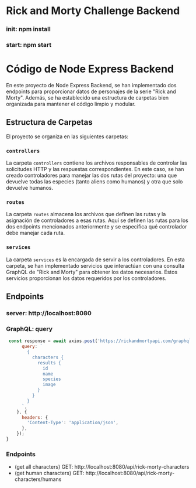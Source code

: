 # Rick and Morty Challenge Backend
### init: npm install
### start: npm start

# Código de Node Express Backend

En este proyecto de Node Express Backend, se han implementado dos endpoints para proporcionar datos de personajes de la serie "Rick and Morty". Además, se ha establecido una estructura de carpetas bien organizada para mantener el código limpio y modular.

## Estructura de Carpetas

El proyecto se organiza en las siguientes carpetas:

### `controllers`

La carpeta `controllers` contiene los archivos responsables de controlar las solicitudes HTTP y las respuestas correspondientes. En este caso, se han creado controladores para manejar las dos rutas del proyecto: una que devuelve todas las especies (tanto aliens como humanos) y otra que solo devuelve humanos.

### `routes`

La carpeta `routes` almacena los archivos que definen las rutas y la asignación de controladores a esas rutas. Aquí se definen las rutas para los dos endpoints mencionados anteriormente y se especifica qué controlador debe manejar cada ruta.

### `services`

La carpeta `services` es la encargada de servir a los controladores. En esta carpeta, se han implementado servicios que interactúan con una consulta GraphQL de "Rick and Morty" para obtener los datos necesarios. Estos servicios proporcionan los datos requeridos por los controladores.

## Endpoints

### server: http://localhost:8080
### GraphQL: query
```javascript
 const response = await axios.post('https://rickandmortyapi.com/graphql', {
      query: `
        {
          characters {
            results {
              id
              name
              species
              image
            }
          }
        }
      `,
    }, {
      headers: {
        'Content-Type': 'application/json',
      },
    });
}
```
### Endpoints
- (get all characters) GET: http://localhost:8080/api/rick-morty-characters
- (get human characters) GET: http://localhost:8080/api/rick-morty-characters/humans
